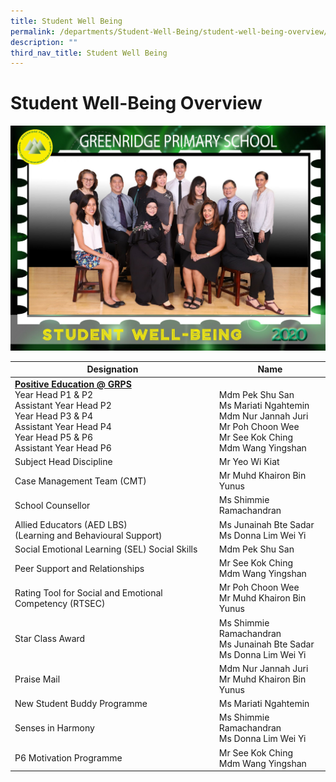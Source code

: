 ```yaml
---
title: Student Well Being
permalink: /departments/Student-Well-Being/student-well-being-overview/
description: ""
third_nav_title: Student Well Being
---
```


# Student Well-Being Overview
![](/images/Departments/Student%20Well%20Being/STUDENT%20WELL-BEING_P1.jpg)


|        Designation         | Name        |
|-----------------------------------------------------------------------------------------------------------------------------------------------------------------------|--------------------------------------------------------------------------------------------------------------------------------------|
| <u><b>Positive Education @ GRPS</b></u><br>Year Head P1 & P2<br>Assistant Year Head P2<br>Year Head P3 & P4<br>Assistant Year Head P4<br>Year Head P5 & P6 <br>Assistant Year Head P6 |      <br>Mdm Pek Shu San<br>Ms Mariati Ngahtemin<br>Mdm Nur Jannah Juri<br>Mr Poh Choon Wee<br>Mr See Kok Ching<br>Mdm Wang Yingshan |
|  Subject Head Discipline                  | Mr Yeo Wi Kiat           |
| Case Management Team (CMT)                 | Mr Muhd Khairon Bin Yunus                                                                                                            |
|  School Counsellor          | Ms Shimmie Ramachandran            |
| Allied Educators (AED LBS)<br>(Learning and Behavioural Support)                  | Ms Junainah Bte Sadar<br>Ms Donna Lim Wei Yi      |
|  Social Emotional Learning (SEL) Social Skills      | Mdm Pek Shu San           |
| Peer Support and Relationships     | Mr See Kok Ching<br>Mdm Wang Yingshan            |
| Rating Tool for Social and Emotional Competency (RTSEC)      | Mr Poh Choon Wee <br>Mr Muhd Khairon Bin Yunus       |
| Star Class Award                         | Ms Shimmie Ramachandran<br>Ms Junainah Bte Sadar<br>Ms Donna Lim Wei Yi       |
| Praise Mail           | Mdm Nur Jannah Juri<br>Mr Muhd Khairon Bin Yunus                |
| New Student Buddy Programme                | Ms Mariati Ngahtemin  |
| Senses in Harmony                    | Ms Shimmie Ramachandran<br>Ms Donna Lim Wei Yi             |
| P6 Motivation Programme              | Mr See Kok Ching<br>Mdm Wang Yingshan        |